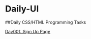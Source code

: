 # Daily-UI
##Daily CSS/HTML Programming Tasks

[Day001: Sign Up Page](https://adamgonzls.github.io/daily-ui-001-sign-up-page/)